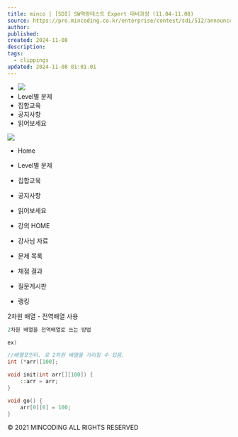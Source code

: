 ```yaml
---
title: minco | [SDI] SW역량테스트 Expert 대비과정 (11.04-11.08)
source: https://pro.mincoding.co.kr/enterprise/contest/sdi/512/announcements/11507
author: 
published: 
created: 2024-11-08
description: 
tags:
  - clippings
updated: 2024-11-08 01:01.01
---
```

- ![](https://pro.mincoding.co.kr/img/logo_01.580320d1.svg)
- Level별 문제
- 집합교육
- 공지사항
- 읽어보세요

![](https://pro.mincoding.co.kr/img/logo_01.580320d1.svg)

- Home
- Level별 문제
- 집합교육
- 공지사항
- 읽어보세요

- 강의 HOME
- 강사님 자료
- 문제 목록
- 채점 결과
- 질문게시판
- 랭킹

2차원 배열 - 전역배열 사용

```cpp
2차원 배열을 전역배열로 쓰는 방법

ex)

//배열포인터. 로 2차원 배열을 가리킬 수 있음.
int (*arr)[100];

void init(int arr[][100]) {
    ::arr = arr;
}

void go() {
    arr[0][0] = 100;
}
```

© 2021 MINCODING ALL RIGHTS RESERVED